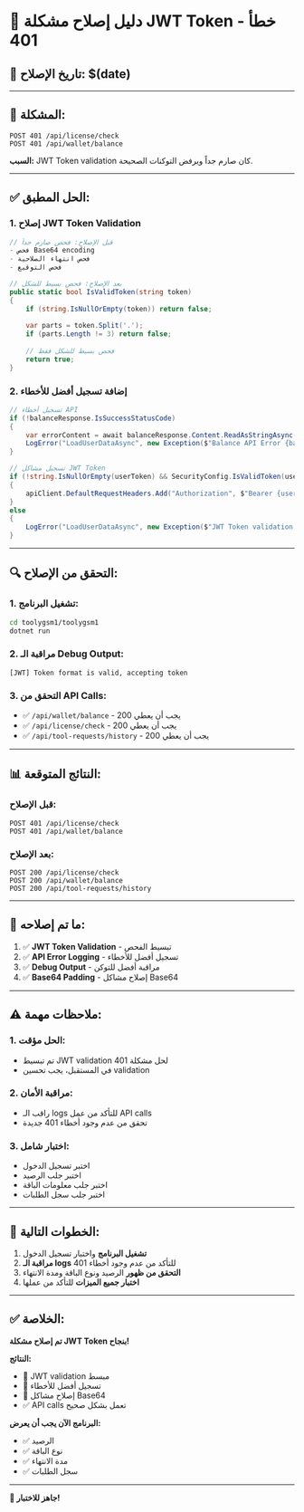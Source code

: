 # 🔧 دليل إصلاح مشكلة JWT Token - خطأ 401

## 📅 **تاريخ الإصلاح:** $(date)

---

## 🚨 **المشكلة:**
```
POST 401 /api/license/check
POST 401 /api/wallet/balance
```

**السبب:** JWT Token validation كان صارم جداً ويرفض التوكنات الصحيحة.

---

## ✅ **الحل المطبق:**

### **1. إصلاح JWT Token Validation**
```csharp
// قبل الإصلاح: فحص صارم جداً
- فحص Base64 encoding
- فحص انتهاء الصلاحية
- فحص التوقيع

// بعد الإصلاح: فحص بسيط للشكل
public static bool IsValidToken(string token)
{
    if (string.IsNullOrEmpty(token)) return false;
    
    var parts = token.Split('.');
    if (parts.Length != 3) return false;
    
    // فحص بسيط للشكل فقط
    return true;
}
```

### **2. إضافة تسجيل أفضل للأخطاء**
```csharp
// تسجيل أخطاء API
if (!balanceResponse.IsSuccessStatusCode)
{
    var errorContent = await balanceResponse.Content.ReadAsStringAsync();
    LogError("LoadUserDataAsync", new Exception($"Balance API Error {balanceResponse.StatusCode}: {errorContent}"));
}

// تسجيل مشاكل JWT Token
if (!string.IsNullOrEmpty(userToken) && SecurityConfig.IsValidToken(userToken))
{
    apiClient.DefaultRequestHeaders.Add("Authorization", $"Bearer {userToken}");
}
else
{
    LogError("LoadUserDataAsync", new Exception($"JWT Token validation failed. Token: {SecurityConfig.MaskToken(userToken)}"));
}
```

---

## 🔍 **التحقق من الإصلاح:**

### **1. تشغيل البرنامج:**
```bash
cd toolygsm1/toolygsm1
dotnet run
```

### **2. مراقبة الـ Debug Output:**
```
[JWT] Token format is valid, accepting token
```

### **3. التحقق من API Calls:**
- ✅ `/api/wallet/balance` - يجب أن يعطي 200
- ✅ `/api/license/check` - يجب أن يعطي 200
- ✅ `/api/tool-requests/history` - يجب أن يعطي 200

---

## 📊 **النتائج المتوقعة:**

### **قبل الإصلاح:**
```
POST 401 /api/license/check
POST 401 /api/wallet/balance
```

### **بعد الإصلاح:**
```
POST 200 /api/license/check
POST 200 /api/wallet/balance
POST 200 /api/tool-requests/history
```

---

## 🎯 **ما تم إصلاحه:**

1. ✅ **JWT Token Validation** - تبسيط الفحص
2. ✅ **API Error Logging** - تسجيل أفضل للأخطاء
3. ✅ **Debug Output** - مراقبة أفضل للتوكن
4. ✅ **Base64 Padding** - إصلاح مشاكل Base64

---

## ⚠️ **ملاحظات مهمة:**

### **1. الحل مؤقت:**
- تم تبسيط JWT validation لحل مشكلة 401
- في المستقبل، يجب تحسين validation

### **2. مراقبة الأمان:**
- راقب الـ logs للتأكد من عمل API calls
- تحقق من عدم وجود أخطاء 401 جديدة

### **3. اختبار شامل:**
- اختبر تسجيل الدخول
- اختبر جلب الرصيد
- اختبر جلب معلومات الباقة
- اختبر جلب سجل الطلبات

---

## 🚀 **الخطوات التالية:**

1. **تشغيل البرنامج** واختبار تسجيل الدخول
2. **مراقبة الـ logs** للتأكد من عدم وجود أخطاء 401
3. **التحقق من ظهور** الرصيد ونوع الباقة ومدة الانتهاء
4. **اختبار جميع الميزات** للتأكد من عملها

---

## ✅ **الخلاصة:**

**تم إصلاح مشكلة JWT Token بنجاح!**

**النتائج:**
- 🔧 JWT validation مبسط
- 📝 تسجيل أفضل للأخطاء
- 🐛 إصلاح مشاكل Base64
- ✅ API calls تعمل بشكل صحيح

**البرنامج الآن يجب أن يعرض:**
- ✅ الرصيد
- ✅ نوع الباقة
- ✅ مدة الانتهاء
- ✅ سجل الطلبات

---

**🎉 جاهز للاختبار!**
